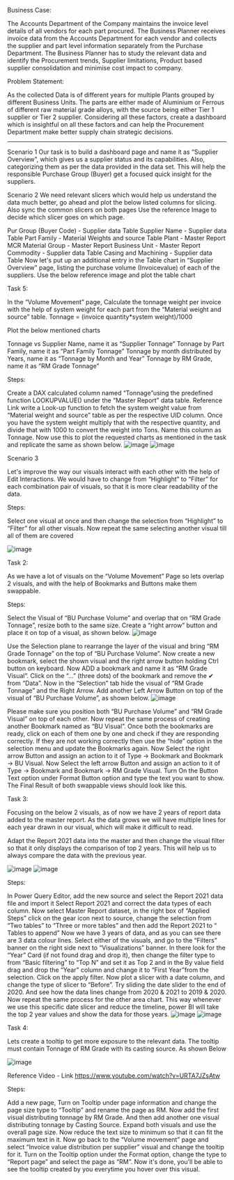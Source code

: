 Business Case: 

The Accounts Department of the Company maintains the invoice level details of all vendors for each part procured. 
The Business Planner receives invoice data from the Accounts Department for each vendor and collects the supplier and part 
level information separately from the Purchase Department. 
The Business Planner has to study the relevant data and identify the Procurement trends, Supplier limitations, Product based supplier consolidation
and minimise cost impact to company.

Problem Statement: 

As the collected Data is of different years for multiple Plants grouped by different Business Units. 
The parts are either made of Aluminium or Ferrous of different raw material grade alloys, with the source being either Tier 1 supplier or Tier 2 supplier.
Considering all these factors, create a dashboard which is insightful on all these factors and can help the Procurement Department make better 
supply chain strategic decisions.

---------------------------------------------------------------------------------------------------------------------------------------------------
Scenario 1
Our task is to build a dashboard page and name it as “Supplier Overview”, which gives us a supplier status and its capabilities.
Also, categorizing them as per the data provided in the data set. This will help the responsible Purchase Group (Buyer) get a focused quick insight for the suppliers.

Scenario 2
We need relevant slicers which would help us understand the data much better, go ahead and plot the below listed columns for slicing.
Also sync the common slicers on both pages
Use the reference Image to decide which slicer goes on which page.

Pur Group (Buyer Code) - Supplier data Table
Supplier Name - Supplier data Table
Part Family - Material Weights and source Table
Plant - Master Report
MCR Material Group - Master Report
Business Unit - Master Report
Commodity - Supplier data Table
Casing and Machining  - Supplier data Table
Now let's put up an additional entry in the Table chart in “Supplier Overview” page, listing the purchase volume (Invoicevalue) of each of the suppliers. 
Use the below reference image and plot the table chart 


Task 5: 

In the “Volume Movement” page, Calculate the tonnage weight per invoice with the help of system weight for each part from the “Material weight and source” table.
Tonnage = (invoice quantity*system weight)/1000

Plot the below mentioned charts

Tonnage vs Supplier Name, name it as “Supplier Tonnage”
Tonnage by Part Family, name it as “Part Family Tonnage”
Tonnage by month distributed by Years, name it as “Tonnage by Month and Year”
Tonnage by RM Grade, name it as “RM Grade Tonnage”

Steps:

Create a DAX calculated column named “Tonnage”using the predefined function LOOKUPVALUE() under the “Master Report” data table.
Reference Link
write a Look-up function to fetch the system weight value from “Material weight and source” table as per the respective UID column.
Once you have the system weight multiply that with the respective quantity, and divide that with 1000 to convert the weight into Tons.
Name this column as Tonnage.
Now use this to plot the requested charts as mentioned in the task and replicate the same as shown below.
![image](https://github.com/sachi21/Power-bi-1/assets/39633676/97a5cc1a-e32a-46d0-8706-1998f957e800)
![image](https://github.com/sachi21/Power-bi-1/assets/39633676/b2380ec9-cca1-4bfd-9b2c-6a8aa3b1f266)

Scenario 3

Let's improve the way our visuals interact with each other with the help of Edit Interactions. 
We would have to change from “Highlight” to “Filter” for each combination pair of visuals, so that it is more clear readability of the data.

Steps:

Select one visual at once and then change the selection from “Highlight” to “Filter” for all other visuals.
Now repeat the same selecting another visual till all of them are covered

![image](https://github.com/sachi21/Power-bi-1/assets/39633676/1e212ae2-5481-49e3-9efc-fd9b02f2ce50)

Task 2: 

As we have a lot of visuals on the “Volume Movement” Page so lets overlap 2 visuals, and with the help of Bookmarks and Buttons make them swappable.

Steps:

Select the Visual of “BU Purchase Volume” and overlap that on “RM Grade Tonnage”, resize both to the same size.
Create a “right arrow” button and place it on top of a visual, as shown below.
![image](https://github.com/sachi21/Power-bi-1/assets/39633676/94f6235f-bfcc-4ff2-9a38-6e016f5344b4)


Use the Selection plane to rearrange the layer of the visual and bring “RM Grade Tonnage” on the top of “BU Purchase Volume”.
Now create a new bookmark, select the shown visual and the right arrow button holding Ctrl button on keyboard. Now ADD a bookmark and name it as “RM Grade Visual”.
Click on the “...” (three dots) of the bookmark and remove the ✔ from “Data”.
Now in the “Selection” tab hide the visual of “RM Grade Tonnage” and the Right Arrow.
Add another Left Arrow Button on top of the visual of “BU Purchase Volume”, as shown below.
![image](https://github.com/sachi21/Power-bi-1/assets/39633676/b585c059-77b1-409d-9ed4-3e692189e9cc)


Please make sure you position both  “BU Purchase Volume” and “RM Grade Visual” on top of each other.
Now repeat the same process of creating another Bookmark named as “BU Visual”.
Once both the bookmarks are ready, click on each of them one by one and check if they are responding correctly. 
If they are not working correctly then use the “hide” option in the selection menu and update the Bookmarks again.
Now Select the right arrow Button and assign an action to it of Type -> Bookmark and Bookmark -> BU Visual.
Now Select the left arrow Button and assign an action to it of Type -> Bookmark and Bookmark -> RM Grade Visual.
Turn On the Button Text option under Format Button option and type the text you want to show.
The Final Result of both swappable views should look like this.


 

Task 3: 

Focusing on the below 2 visuals, as of now we have 2 years of report data added to the master report. 
As the data grows we will have multiple lines for each year drawn in our visual, which will make it difficult to read.

Adapt the Report 2021 data into the master and then change the visual filter so that it only displays the comparison of top 2 years. 
This will help us to always compare the data with the previous year.

![image](https://github.com/sachi21/Power-bi-1/assets/39633676/04ffaa77-688d-47ca-96b5-a162862edefb)
![image](https://github.com/sachi21/Power-bi-1/assets/39633676/983ffdc7-6a87-4514-b5ab-e63f584a3942)



Steps:

In Power Query Editor, add the new source and select the Report 2021 data file and import it
Select Report 2021 and correct the data types of each column.
Now select Master Report dataset, in the right box of “Applied Steps” click on the gear icon next to source, 
change the selection from “Two tables” to “Three or more tables” and then add the Report 2021 to “ Tables to append”
Now we have 3 years of data, and as you can see there are 3 data colour lines.
Select either of the visuals, and go to the “Filters” banner on the right side next to “Visualizations” banner.
In there look for the “Year” Card (if not found drag and drop it), then change the filter type to from “Basic filtering” to “Top N” and 
set it as Top 2 and in the By value field drag and drop the “Year” column and change it to “First Year”from the selection. Click on the apply filter.
Now plot a slicer with a date column, and change the type of slicer to “Before”. Try sliding the date slider to the end of 2020. And see how the data lines 
change from 2020 & 2021 to 2019 & 2020.
Now repeat the same process for the other area chart.
This way whenever we use this specific date slicer and reduce the timeline, power BI will take the top 2 year values and show the data for those years.
![image](https://github.com/sachi21/Power-bi-1/assets/39633676/05652232-4e44-4909-8d42-9b91b7decc3c)
![image](https://github.com/sachi21/Power-bi-1/assets/39633676/bcab5372-d867-462b-a6e0-458de5e65555)



Task 4: 

Lets create a tooltip to get more exposure to the relevant data. The tooltip must contain Tonnage of  RM Grade with its casting source. As shown Below 

![image](https://github.com/sachi21/Power-bi-1/assets/39633676/2529f4f9-67bc-4dde-8edd-5abbc1fab312)


Reference Video - Link https://www.youtube.com/watch?v=URTA7JZsAtw

Steps:

Add a new page, Turn on Tooltip under page information and change the page size type to “Tooltip” and rename the page as RM.
Now add the first visual distributing tonnage by RM Grade.
And then add another one visual distributing tonnage by Casting Source.
Expand both visuals and use the overall page size.
Now reduce the text size to minimum so that it can fit the maximum text in it.
Now go back to the “Volume movement” page and select “Invoice value distribution per supplier” visual and change the tooltip for it.
Turn on the Tooltip option under the Format option, change the type to “Report page” and select the page as “RM”.
Now it's done, you’ll be able to see the tooltip created by you everytime you hover over this visual.











